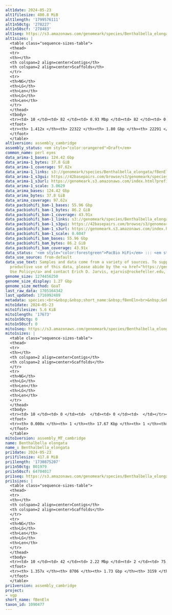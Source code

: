 ```yaml
---
alt1date: 2024-05-23
alt1filesize: 400.8 MiB
alt1length: '1799576111'
alt1n50ctg: '278227'
alt1n50scf: '278483'
alt1seq: https://s3.amazonaws.com/genomeark/species/Benthalbella_elongata/fBenEln1/assembly_cambridge/fBenEln1.alt.asm.20240523.fasta.gz
alt1sizes: |
  <table class="sequence-sizes-table">
  <thead>
  <tr>
  <th></th>
  <th colspan=2 align=center>Contigs</th>
  <th colspan=2 align=center>Scaffolds</th>
  </tr>
  <tr>
  <th>NG</th>
  <th>LG</th>
  <th>Len</th>
  <th>LG</th>
  <th>Len</th>
  </tr>
  </thead>
  <tbody>
  <tr><td> 10 </td><td> 82 </td><td> 0.93 Mbp </td><td> 82 </td><td> 0.93 Mbp </td></tr><tr><td> 20 </td><td> 257 </td><td> 0.61 Mbp </td><td> 257 </td><td> 0.61 Mbp </td></tr><tr><td> 30 </td><td> 500 </td><td> 458.22 Kbp </td><td> 499 </td><td> 458.29 Kbp </td></tr><tr><td> 40 </td><td> 819 </td><td> 350.52 Kbp </td><td> 818 </td><td> 350.69 Kbp </td></tr><tr style="background-color:#cccccc;"><td> 50 </td><td> 1228 </td><td> 278.23 Kbp </td><td> 1227 </td><td> 278.48 Kbp </td></tr><tr><td> 60 </td><td> 1744 </td><td> 220.33 Kbp </td><td> 1742 </td><td> 220.46 Kbp </td></tr><tr><td> 70 </td><td> 2399 </td><td> 172.76 Kbp </td><td> 2396 </td><td> 173.01 Kbp </td></tr><tr><td> 80 </td><td> 3242 </td><td> 133.48 Kbp </td><td> 3238 </td><td> 133.57 Kbp </td></tr><tr><td> 90 </td><td> 4335 </td><td> 101.56 Kbp </td><td> 4330 </td><td> 101.78 Kbp </td></tr><tr><td> 100 </td><td> 5789 </td><td> 75.60 Kbp </td><td> 5779 </td><td> 75.75 Kbp </td></tr></tbody>
  <tfoot>
  <tr><th> 1.412x </th><th> 22322 </th><th> 1.80 Gbp </th><th> 22291 </th><th> 1.80 Gbp </th></tr>
  </tfoot>
  </table>
alt1version: assembly_cambridge
assembly_status: <em style="color:orangered">Draft</em>
common_name: perl eyes
data_arima-1_bases: 124.42 Gbp
data_arima-1_bytes: 37.8 GiB
data_arima-1_coverage: 97.62x
data_arima-1_links: s3://genomeark/species/Benthalbella_elongata/fBenEln1/genomic_data/arima/<br>
data_arima-1_s3gui: https://42basepairs.com/browse/s3/genomeark/species/Benthalbella_elongata/fBenEln1/genomic_data/arima/
data_arima-1_s3url: https://genomeark.s3.amazonaws.com/index.html?prefix=species/Benthalbella_elongata/fBenEln1/genomic_data/arima/
data_arima-1_scale: 3.0629
data_arima_bases: 124.42 Gbp
data_arima_bytes: 37.8 GiB
data_arima_coverage: 97.62x
data_pacbiohifi_bam-1_bases: 55.96 Gbp
data_pacbiohifi_bam-1_bytes: 86.2 GiB
data_pacbiohifi_bam-1_coverage: 43.91x
data_pacbiohifi_bam-1_links: s3://genomeark/species/Benthalbella_elongata/fBenEln1/genomic_data/pacbio_hifi/<br>
data_pacbiohifi_bam-1_s3gui: https://42basepairs.com/browse/s3/genomeark/species/Benthalbella_elongata/fBenEln1/genomic_data/pacbio_hifi/
data_pacbiohifi_bam-1_s3url: https://genomeark.s3.amazonaws.com/index.html?prefix=species/Benthalbella_elongata/fBenEln1/genomic_data/pacbio_hifi/
data_pacbiohifi_bam-1_scale: 0.6047
data_pacbiohifi_bam_bases: 55.96 Gbp
data_pacbiohifi_bam_bytes: 86.2 GiB
data_pacbiohifi_bam_coverage: 43.91x
data_status: '<em style="color:forestgreen">PacBio HiFi</em> ::: <em style="color:forestgreen">Arima</em>'
data_use_source: from-default
data_use_text: Samples and data come from a variety of sources. To support fair and
  productive use of this data, please abide by the <a href="https://genome10k.soe.ucsc.edu/data-use-policies/">Data
  Use Policy</a> and contact Erich D. Jarvis, ejarvis@rockefeller.edu, with any questions.
genome_size: 1274456250
genome_size_display: 1.27 Gbp
genome_size_method: GoaT
last_raw_data: 1705164342
last_updated: 1716992489
metadata: species:<br>&nbsp;&nbsp;short_name:&nbsp;fBenEln<br>&nbsp;&nbsp;name:&nbsp;Benthalbella&nbsp;elongata<br>&nbsp;&nbsp;taxon_id:&nbsp;1090477<br>&nbsp;&nbsp;common_name:&nbsp;perl&nbsp;eyes<br>&nbsp;&nbsp;order:<br>&nbsp;&nbsp;&nbsp;&nbsp;name:&nbsp;Aulopiformes<br>&nbsp;&nbsp;family:<br>&nbsp;&nbsp;&nbsp;&nbsp;name:&nbsp;Scopelarchidae<br>&nbsp;&nbsp;individuals:<br>&nbsp;&nbsp;&nbsp;&nbsp;-&nbsp;short_name:&nbsp;fBenEln1<br>&nbsp;&nbsp;&nbsp;&nbsp;&nbsp;&nbsp;biosample_id:&nbsp;SAMEA12815437<br>&nbsp;&nbsp;&nbsp;&nbsp;&nbsp;&nbsp;sex:<br>&nbsp;&nbsp;genome_size:&nbsp;1274456250<br>&nbsp;&nbsp;genome_size_method:&nbsp;GoaT<br>&nbsp;&nbsp;project:&nbsp;[&nbsp;vgp&nbsp;]<br>
mito1date: 2024-05-23
mito1filesize: 5.6 KiB
mito1length: '17673'
mito1n50ctg: 0
mito1n50scf: 0
mito1seq: https://s3.amazonaws.com/genomeark/species/Benthalbella_elongata/fBenEln1/assembly_MT_cambridge/fBenEln1.MT.20240523.fasta.gz
mito1sizes: |
  <table class="sequence-sizes-table">
  <thead>
  <tr>
  <th></th>
  <th colspan=2 align=center>Contigs</th>
  <th colspan=2 align=center>Scaffolds</th>
  </tr>
  <tr>
  <th>NG</th>
  <th>LG</th>
  <th>Len</th>
  <th>LG</th>
  <th>Len</th>
  </tr>
  </thead>
  <tbody>
  <tr><td> 10 </td><td> 0 </td><td>  </td><td> 0 </td><td>  </td></tr><tr><td> 20 </td><td> 0 </td><td>  </td><td> 0 </td><td>  </td></tr><tr><td> 30 </td><td> 0 </td><td>  </td><td> 0 </td><td>  </td></tr><tr><td> 40 </td><td> 0 </td><td>  </td><td> 0 </td><td>  </td></tr><tr style="background-color:#cccccc;"><td> 50 </td><td> 0 </td><td style="background-color:#ff8888;">  </td><td> 0 </td><td style="background-color:#ff8888;">  </td></tr><tr><td> 60 </td><td> 0 </td><td>  </td><td> 0 </td><td>  </td></tr><tr><td> 70 </td><td> 0 </td><td>  </td><td> 0 </td><td>  </td></tr><tr><td> 80 </td><td> 0 </td><td>  </td><td> 0 </td><td>  </td></tr><tr><td> 90 </td><td> 0 </td><td>  </td><td> 0 </td><td>  </td></tr><tr><td> 100 </td><td> 0 </td><td>  </td><td> 0 </td><td>  </td></tr></tbody>
  <tfoot>
  <tr><th> 0.000x </th><th> 1 </th><th> 17.67 Kbp </th><th> 1 </th><th> 17.67 Kbp </th></tr>
  </tfoot>
  </table>
mito1version: assembly_MT_cambridge
name: Benthalbella elongata
name_: Benthalbella_elongata
pri1date: 2024-05-23
pri1filesize: 417.8 MiB
pri1length: '1730875207'
pri1n50ctg: 801979
pri1n50scf: 64704017
pri1seq: https://s3.amazonaws.com/genomeark/species/Benthalbella_elongata/fBenEln1/assembly_cambridge/fBenEln1.pri.asm.20240523.fasta.gz
pri1sizes: |
  <table class="sequence-sizes-table">
  <thead>
  <tr>
  <th></th>
  <th colspan=2 align=center>Contigs</th>
  <th colspan=2 align=center>Scaffolds</th>
  </tr>
  <tr>
  <th>NG</th>
  <th>LG</th>
  <th>Len</th>
  <th>LG</th>
  <th>Len</th>
  </tr>
  </thead>
  <tbody>
  <tr><td> 10 </td><td> 42 </td><td> 2.22 Mbp </td><td> 2 </td><td> 75.94 Mbp </td></tr><tr><td> 20 </td><td> 113 </td><td> 1.56 Mbp </td><td> 4 </td><td> 69.04 Mbp </td></tr><tr><td> 30 </td><td> 206 </td><td> 1.21 Mbp </td><td> 6 </td><td> 67.50 Mbp </td></tr><tr><td> 40 </td><td> 325 </td><td> 0.98 Mbp </td><td> 8 </td><td> 66.29 Mbp </td></tr><tr style="background-color:#cccccc;"><td> 50 </td><td> 469 </td><td style="background-color:#ff8888;"> 0.80 Mbp </td><td> 10 </td><td style="background-color:#88ff88;"> 64.70 Mbp </td></tr><tr><td> 60 </td><td> 643 </td><td> 0.66 Mbp </td><td> 12 </td><td> 63.10 Mbp </td></tr><tr><td> 70 </td><td> 860 </td><td> 0.52 Mbp </td><td> 14 </td><td> 62.33 Mbp </td></tr><tr><td> 80 </td><td> 1133 </td><td> 416.65 Kbp </td><td> 16 </td><td> 60.32 Mbp </td></tr><tr><td> 90 </td><td> 1483 </td><td> 318.49 Kbp </td><td> 18 </td><td> 53.36 Mbp </td></tr><tr><td> 100 </td><td> 1951 </td><td> 236.69 Kbp </td><td> 20 </td><td> 50.46 Mbp </td></tr></tbody>
  <tfoot>
  <tr><th> 1.357x </th><th> 8706 </th><th> 1.73 Gbp </th><th> 3159 </th><th> 1.73 Gbp </th></tr>
  </tfoot>
  </table>
pri1version: assembly_cambridge
project:
- vgp
short_name: fBenEln
taxon_id: 1090477
---
```

